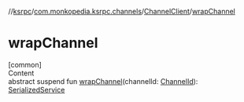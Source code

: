 //[ksrpc](../../index.md)/[com.monkopedia.ksrpc.channels](../index.md)/[ChannelClient](index.md)/[wrapChannel](wrap-channel.md)



# wrapChannel  
[common]  
Content  
abstract suspend fun [wrapChannel](wrap-channel.md)(channelId: [ChannelId](../-channel-id/index.md)): [SerializedService](../-serialized-service/index.md)  



